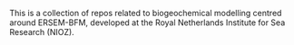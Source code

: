 This is a collection of repos related to biogeochemical modelling centred around ERSEM-BFM, developed at the Royal Netherlands Institute for Sea Research (NIOZ).
